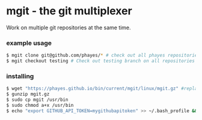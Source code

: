 # mgit - the git multiplexer

Work on multiple git repositories at the same time.

### example usage

```bash
$ mgit clone git@github.com/phayes/* # check out all phayes repositories
$ mgit checkout testing # Check out testing branch on all repositories
```

### installing

```bash
$ wget "https://phayes.github.io/bin/current/mgit/linux/mgit.gz" #replace `linux` with `mac` for MacOSX version.
$ gunzip mgit.gz
$ sudo cp mgit /usr/bin     
$ sudo chmod a+x /usr/bin
$ echo "export GITHUB_API_TOKEN=mygithubapitoken" >> ~/.bash_profile && source ~/.profile # for github integration
```
